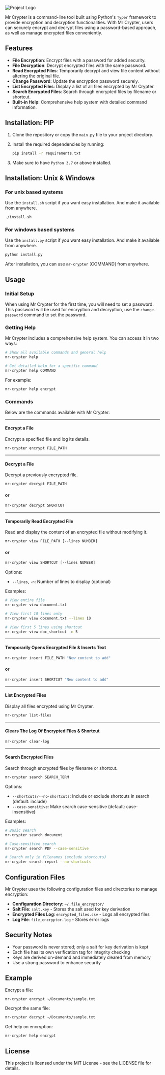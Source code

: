 ![Project Logo](./logo_.png)

Mr Crypter is a command-line tool built using Python's `Typer` framework to provide encryption and decryption functionalities. 
With Mr Crypter, users can securely encrypt and decrypt files using a password-based approach, as well as manage encrypted files conveniently.

## Features
- **File Encryption**: Encrypt files with a password for added security.
- **File Decryption**: Decrypt encrypted files with the same password.
- **Read Encrypted Files**: Temporarily decrypt and view file content without altering the original file.
- **Change Password**: Update the encryption password securely.
- **List Encrypted Files**: Display a list of all files encrypted by Mr Crypter.
- **Search Encrypted Files**: Search through encrypted files by filename or shortcut.
- **Built-in Help**: Comprehensive help system with detailed command information.

## Installation: PIP

1. Clone the repository or copy the `main.py` file to your project directory.
2. Install the required dependencies by running:

    ```bash
    pip install -r requirements.txt
    ```

3. Make sure to have `Python 3.7` or above installed.

## Installation: Unix & Windows

### For unix based systems
Use the `install.sh` script if you want easy installation. And make it available from anywhere.
```bash
./install.sh
```
### For windows based systems
Use the `install.py` script if you want easy installation. And make it available from anywhere.
```bash
python install.py
```
After installation, you can use `mr-crypter` [COMMAND] from anywhere.


## Usage

### Initial Setup
When using Mr Crypter for the first time, you will need to set a password. This password will be used for encryption and decryption, use the `change-password` command to set the password.

### Getting Help
Mr Crypter includes a comprehensive help system. You can access it in two ways:

```bash
# Show all available commands and general help
mr-crypter help

# Get detailed help for a specific command
mr-crypter help COMMAND
```

For example:
```bash
mr-crypter help encrypt
```

### Commands
Below are the commands available with Mr Crypter:

----------------------------------------------------------
#### Encrypt a File
Encrypt a specified file and log its details.

```bash
mr-crypter encrypt FILE_PATH
```
----------------------------------------------------------
#### Decrypt a File
Decrypt a previously encrypted file.

```bash
mr-crypter decrypt FILE_PATH
```
#### or
```bash
mr-crypter decrypt SHORTCUT
```

----------------------------------------------------------
#### Temporarily Read Encrypted File
Read and display the content of an encrypted file without modifying it.

```bash
mr-crypter view FILE_PATH [--lines NUMBER]
```
#### or
```bash
mr-crypter view SHORTCUT [--lines NUMBER]
```

Options:
- `--lines`, `-n`: Number of lines to display (optional)

Examples:
```bash
# View entire file
mr-crypter view document.txt

# View first 10 lines only
mr-crypter view document.txt --lines 10

# View first 5 lines using shortcut
mr-crypter view doc_shortcut -n 5
```

----------------------------------------------------------
#### Temporarily Opens Encrypted File & Inserts Text
```bash
mr-crypter insert FILE_PATH "New content to add"
```
#### or
```bash
mr-crypter insert SHORTCUT "New content to add"
```

----------------------------------------------------------
#### List Encrypted Files
Display all files encrypted using Mr Crypter.

```bash
mr-crypter list-files
```

----------------------------------------------------------
#### Clears The Log Of Encrypted Files & Shortcut

```bash
mr-crypter clear-log
```

----------------------------------------------------------
#### Search Encrypted Files
Search through encrypted files by filename or shortcut.

```bash
mr-crypter search SEARCH_TERM
```

Options:
- `--shortcuts/--no-shortcuts`: Include or exclude shortcuts in search (default: include)
- `--case-sensitive`: Make search case-sensitive (default: case-insensitive)

Examples:
```bash
# Basic search
mr-crypter search document

# Case-sensitive search
mr-crypter search PDF --case-sensitive

# Search only in filenames (exclude shortcuts)
mr-crypter search report --no-shortcuts
```

## Configuration Files

Mr Crypter uses the following configuration files and directories to manage encryption:

- **Configuration Directory**: `~/.file_encryptor/`
- **Salt File**: `salt.key` - Stores the salt used for key derivation
- **Encrypted Files Log**: `encrypted_files.csv` - Logs all encrypted files
- **Log File**: `file_encryptor.log` - Stores error logs


## Security Notes
- Your password is never stored; only a salt for key derivation is kept
- Each file has its own verification tag for integrity checking
- Keys are derived on-demand and immediately cleared from memory
- Use a strong password to enhance security

## Example

Encrypt a file:

```bash
mr-crypter encrypt ~/Documents/sample.txt
```

Decrypt the same file:

```bash
mr-crypter decrypt ~/Documents/sample.txt
```

Get help on encryption:

```bash
mr-crypter help encrypt
```

## License
This project is licensed under the MIT License - see the LICENSE file for details.
